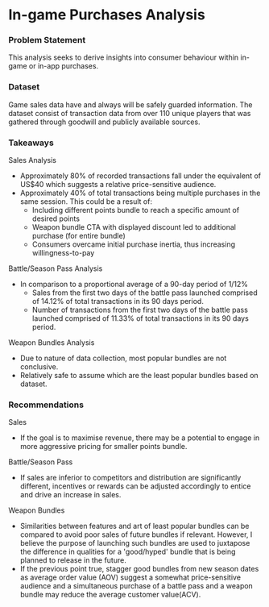 # In-game Purchases Analysis

### Problem Statement
This analysis seeks to derive insights into consumer behaviour within in-game or in-app purchases.


### Dataset
Game sales data have and always will be safely guarded information. The dataset consist of transaction data from over 110 unique players that was gathered through goodwill and publicly available sources.


### Takeaways

Sales Analysis
- Approximately 80% of recorded transactions fall under the equivalent of US$40 which suggests a relative price-sensitive audience.
- Approximately 40% of total transactions being multiple purchases in the same session. This could be a result of:
	- Including different points bundle to reach a specific amount of desired points
	- Weapon bundle CTA with displayed discount led to additional purchase (for entire bundle)
	- Consumers overcame initial purchase inertia, thus increasing willingness-to-pay

Battle/Season Pass Analysis
- In comparison to a proportional average of a 90-day period of 1/12%
	- Sales from the first two days of the battle pass launched comprised of 14.12% of total transactions in its 90 days period.
	- Number of transactions from the first two days of the battle pass launched comprised of 11.33% of total transactions in its 90 days period. 

Weapon Bundles Analysis
- Due to nature of data collection, most popular bundles are not conclusive.
- Relatively safe to assume which are the least popular bundles based on dataset.


### Recommendations
Sales
- If the goal is to maximise revenue, there may be a potential to engage in more aggressive pricing for smaller points bundle.

Battle/Season Pass
- If sales are inferior to competitors and distribution are significantly different, incentives or rewards can be adjusted accordingly to entice and drive an increase in sales.

Weapon Bundles
- Similarities between features and art of least popular bundles can be compared to avoid poor sales of future bundles if relevant. However, I believe the purpose of launching such bundles are used to juxtapose the difference in qualities for a 'good/hyped' bundle that is being planned to release in the future.
- If the previous point true, stagger good bundles from new season dates as average order value (AOV) suggest a somewhat price-sensitive audience and a simultaneous purchase of a battle pass and a weapon bundle may reduce the average customer value(ACV).

